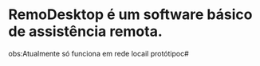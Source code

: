 # RemoDesktop é um software básico de assistência remota.
obs:Atualmente só funciona em rede locail
protótipoc#
